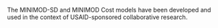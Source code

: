 The MINIMOD-SD and MINIMOD Cost models have been developed and used in the context of USAID-sponsored collaborative research. 